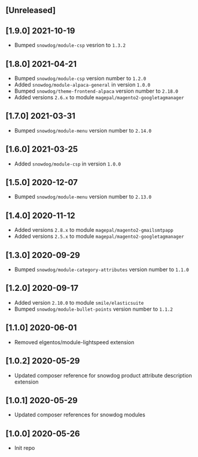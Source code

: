## [Unreleased]

## [1.9.0] 2021-10-19
* Bumped `snowdog/module-csp` vesrion to `1.3.2`

## [1.8.0] 2021-04-21
* Bumped `snowdog/module-csp` version number to `1.2.0`
* Added `snowdog/module-alpaca-general` in version `1.0.0`
* Bumped `snowdog/theme-frontend-alpaca` version number to `2.18.0`
* Added versions `2.6.x` to module `magepal/magento2-googletagmanager`

## [1.7.0] 2021-03-31
* Bumped `snowdog/module-menu` version number to `2.14.0`

## [1.6.0] 2021-03-25
* Added `snowdog/module-csp` in version `1.0.0`

## [1.5.0] 2020-12-07
* Bumped `snowdog/module-menu` version number to `2.13.0`

## [1.4.0] 2020-11-12
* Added versions `2.8.x` to module `magepal/magento2-gmailsmtpapp`
* Added versions `2.5.x` to module `magepal/magento2-googletagmanager`

## [1.3.0] 2020-09-29
* Bumped `snowdog/module-category-attributes` version number to `1.1.0`

## [1.2.0] 2020-09-17
* Added version `2.10.0` to module `smile/elasticsuite`
* Bumped `snowdog/module-bullet-points` version number to `1.1.2`

## [1.1.0] 2020-06-01
* Removed elgentos/module-lightspeed extension

## [1.0.2] 2020-05-29
* Updated composer reference for snowdog product attribute description extension

## [1.0.1] 2020-05-29
* Updated composer references for snowdog modules

## [1.0.0] 2020-05-26
* Init repo
